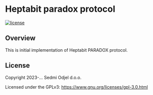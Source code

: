 # Heptabit paradox protocol

[![license](https://img.shields.io/github/license/heptabit/paradox-protocol)](https://www.gnu.org/licenses/gpl-3.0.html)

## Overview

This is initial implementation of Heptabit PARADOX protocol.

## License

Copyright 2023-... Sedmi Odjel d.o.o.

Licensed under the GPLv3: https://www.gnu.org/licenses/gpl-3.0.html
